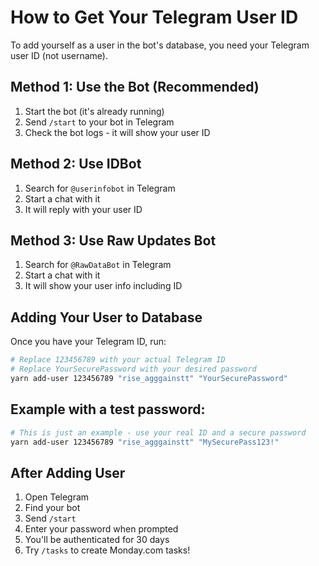 # How to Get Your Telegram User ID

To add yourself as a user in the bot's database, you need your Telegram user ID (not username).

## Method 1: Use the Bot (Recommended)
1. Start the bot (it's already running)
2. Send `/start` to your bot in Telegram
3. Check the bot logs - it will show your user ID

## Method 2: Use IDBot
1. Search for `@userinfobot` in Telegram
2. Start a chat with it
3. It will reply with your user ID

## Method 3: Use Raw Updates Bot
1. Search for `@RawDataBot` in Telegram
2. Start a chat with it
3. It will show your user info including ID

## Adding Your User to Database

Once you have your Telegram ID, run:

```bash
# Replace 123456789 with your actual Telegram ID
# Replace YourSecurePassword with your desired password
yarn add-user 123456789 "rise_agggainstt" "YourSecurePassword"
```

## Example with a test password:
```bash
# This is just an example - use your real ID and a secure password
yarn add-user 123456789 "rise_agggainstt" "MySecurePass123!"
```

## After Adding User
1. Open Telegram
2. Find your bot
3. Send `/start`
4. Enter your password when prompted
5. You'll be authenticated for 30 days
6. Try `/tasks` to create Monday.com tasks!